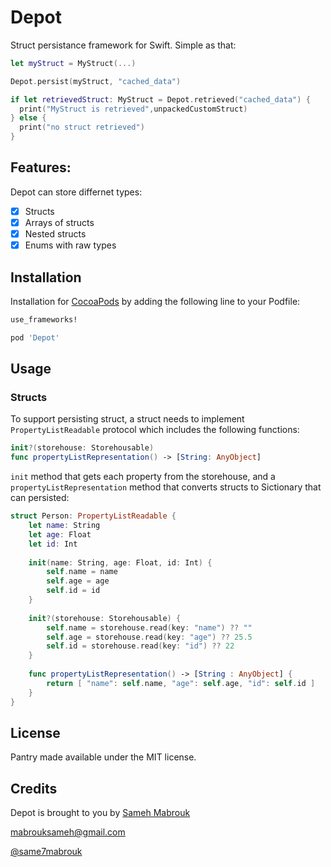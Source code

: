 # Depot
Struct persistance framework for Swift. Simple as that:

```swift
let myStruct = MyStruct(...)

Depot.persist(myStruct, "cached_data")

if let retrievedStruct: MyStruct = Depot.retrieved("cached_data") {
  print("MyStruct is retrieved",unpackedCustomStruct)
} else {
  print("no struct retrieved")
}
```
## Features:

Depot can store differnet types:

* [x] Structs
* [x] Arrays of structs
* [x] Nested structs
* [x] Enums with raw types

## Installation

Installation for [CocoaPods](https://cocoapods.org) by adding the following line to your Podfile:

```ruby
use_frameworks!

pod 'Depot'
```

## Usage 

### Structs

To support persisting struct, a struct needs to implement `PropertyListReadable` protocol which includes the following functions:
```swift
init?(storehouse: Storehousable)
func propertyListRepresentation() -> [String: AnyObject]
```

`init` method that gets each property from the storehouse, and a `propertyListRepresentation` method that converts structs to Sictionary that can persisted:

```swift
struct Person: PropertyListReadable {
    let name: String
    let age: Float
    let id: Int
    
    init(name: String, age: Float, id: Int) {
        self.name = name
        self.age = age
        self.id = id
    }
    
    init?(storehouse: Storehousable) {
        self.name = storehouse.read(key: "name") ?? ""
        self.age = storehouse.read(key: "age") ?? 25.5
        self.id = storehouse.read(key: "id") ?? 22
    }
    
    func propertyListRepresentation() -> [String : AnyObject] {
        return [ "name": self.name, "age": self.age, "id": self.id ]
    }
}
```
## License

Pantry made available under the MIT license.

## Credits

Depot is brought to you by [Sameh Mabrouk](http://isame7.github.io/)

[mabrouksameh@gmail.com][2]

[@same7mabrouk][3] 

  [2]: mailto:mabrouksameh@gmail.com
  [3]: http://twitter.com/same7mabrouk
